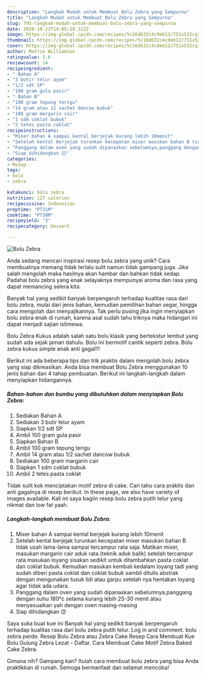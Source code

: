```yaml
---
description: "Langkah Mudah untuk Membuat Bolu Zebra yang Sempurna"
title: "Langkah Mudah untuk Membuat Bolu Zebra yang Sempurna"
slug: 795-langkah-mudah-untuk-membuat-bolu-zebra-yang-sempurna
date: 2020-10-22T14:05:10.312Z
image: https://img-global.cpcdn.com/recipes/5c16d632c4c9eb12/751x532cq70/bolu-zebra-foto-resep-utama.jpg
thumbnail: https://img-global.cpcdn.com/recipes/5c16d632c4c9eb12/751x532cq70/bolu-zebra-foto-resep-utama.jpg
cover: https://img-global.cpcdn.com/recipes/5c16d632c4c9eb12/751x532cq70/bolu-zebra-foto-resep-utama.jpg
author: Mattie Williamson
ratingvalue: 3.6
reviewcount: 14
recipeingredient:
- " Bahan A"
- "3 butir telur ayam"
- "1/2 sdt SP"
- "100 gram gula pasir"
- " Bahan B"
- "100 gram tepung terigu"
- "14 gram atau 12 sachet dancow bubuk"
- "100 gram margarin cair"
- "1 sdm coklat bubuk"
- "2 tetes pasta coklat"
recipeinstructions:
- "Mixer bahan A sampai kental berjejak kurang lebih 10menit"
- "Setelah kental berjejak turunkan kecepatan mixer masukan bahan B tidak usah lama-lama sampai tercampur rata saja. Matikan mixer, masukan margarin cair aduk rata (teknik aduk balik) setelah tercampur rata masukan loyang sisakan sedikit untuk ditambahkan pasta coklat dan coklat bubuk. Kemudian masukan kembali kedalam loyang tadi yang sudah diberi pasta coklat dan coklat bubuk sambil ditulis abstrak dengan mengunakan tusuk lidi atau garpu setelah nya hentakan loyang agar tidak ada udara."
- "Panggang dalam oven yang sudah dipanaskan sebelumnya,panggang dengan suhu 180°c selama kurang lebih 25-30 menit atau menyesuaikan yah dengan oven masing-masing"
- "Siap dihidangkan 😊"
categories:
- Resep
tags:
- bolu
- zebra

katakunci: bolu zebra 
nutrition: 127 calories
recipecuisine: Indonesian
preptime: "PT31M"
cooktime: "PT39M"
recipeyield: "3"
recipecategory: Dessert

---
```



![Bolu Zebra](https://img-global.cpcdn.com/recipes/5c16d632c4c9eb12/751x532cq70/bolu-zebra-foto-resep-utama.jpg)

Anda sedang mencari inspirasi resep bolu zebra yang unik? Cara membuatnya memang tidak terlalu sulit namun tidak gampang juga. Jika salah mengolah maka hasilnya akan hambar dan bahkan tidak sedap. Padahal bolu zebra yang enak selayaknya mempunyai aroma dan rasa yang dapat memancing selera kita.

Banyak hal yang sedikit banyak berpengaruh terhadap kualitas rasa dari bolu zebra, mulai dari jenis bahan, kemudian pemilihan bahan segar, hingga cara mengolah dan menyajikannya. Tak perlu pusing jika ingin menyiapkan bolu zebra enak di rumah, karena asal sudah tahu triknya maka hidangan ini dapat menjadi sajian istimewa.

Bolu Zebra Kukus adalah salah satu bolu klasik yang bertekstur lembut yang sudah ada sejak jaman dahulu. Bolu ini bermotif cantik seperti zebra. Bolu zebra kukus simple enak anti gagal!!!


Berikut ini ada beberapa tips dan trik praktis dalam mengolah bolu zebra yang siap dikreasikan. Anda bisa membuat Bolu Zebra menggunakan 10 jenis bahan dan 4 tahap pembuatan. Berikut ini langkah-langkah dalam menyiapkan hidangannya.

<!--inarticleads1-->

##### Bahan-bahan dan bumbu yang dibutuhkan dalam menyiapkan Bolu Zebra:

1. Sediakan  Bahan A
1. Sediakan 3 butir telur ayam
1. Siapkan 1/2 sdt SP
1. Ambil 100 gram gula pasir
1. Siapkan  Bahan B
1. Ambil 100 gram tepung terigu
1. Ambil 14 gram atau 1/2 sachet dancow bubuk
1. Sediakan 100 gram margarin cair
1. Siapkan 1 sdm coklat bubuk
1. Ambil 2 tetes pasta coklat


Tidak sulit kok menciptakan motif zebra di cake. Cari tahu cara praktis dan anti gagalnya di resep berikut. In these page, we also have variety of images available. Kali ini saya bagiin resep bolu zebra putih telur yang nikmat dan low fat yaah. 

<!--inarticleads2-->

##### Langkah-langkah membuat Bolu Zebra:

1. Mixer bahan A sampai kental berjejak kurang lebih 10menit
1. Setelah kental berjejak turunkan kecepatan mixer masukan bahan B tidak usah lama-lama sampai tercampur rata saja. Matikan mixer, masukan margarin cair aduk rata (teknik aduk balik) setelah tercampur rata masukan loyang sisakan sedikit untuk ditambahkan pasta coklat dan coklat bubuk. Kemudian masukan kembali kedalam loyang tadi yang sudah diberi pasta coklat dan coklat bubuk sambil ditulis abstrak dengan mengunakan tusuk lidi atau garpu setelah nya hentakan loyang agar tidak ada udara.
1. Panggang dalam oven yang sudah dipanaskan sebelumnya,panggang dengan suhu 180°c selama kurang lebih 25-30 menit atau menyesuaikan yah dengan oven masing-masing
1. Siap dihidangkan 😊


Saya suka buat kue ini Banyak hal yang sedikit banyak berpengaruh terhadap kualitas rasa dari bolu zebra putih telur. Log in and comment. bolu zebra perde. Resep Bolu Zebra atau Zebra Cake Resep Cara Membuat Kue Bolu Gulung Zebra Lezat - Daftar. Cara Membuat Cake Motif Zebra Baked Cake Zebra. 

Gimana nih? Gampang kan? Itulah cara membuat bolu zebra yang bisa Anda praktikkan di rumah. Semoga bermanfaat dan selamat mencoba!
